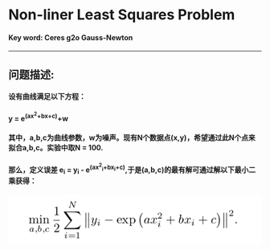 # Non-liner Least Squares Problem
#### Key word: Ceres  g2o   Gauss-Newton
---

## 问题描述:  
#### 设有曲线满足以下方程：    
#### y = e<sup>(ax<sup>2</sup>+bx+c)</sup>+w    
#### 其中，a,b,c为曲线参数，w为噪声。现有N个数据点(x,y)，希望通过此N个点来拟合a,b,c。实验中取N = 100.    
####  那么，定义误差 e<sub>i</sub> = y<sub>i</sub> - e<sup>(ax<sup>2</sup><sub>i</sub>+bx<sub>i</sub>+c)</sup>,于是(a,b,c)的最有解可通过解以下最小二乘获得：  
 
![avatar](https://github.com/JinghuiChan/Non-linerLeastSquaresProblem/blob/master/optimization.png)
